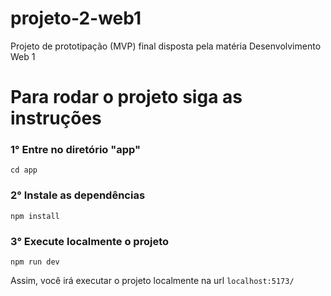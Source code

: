 # projeto-2-web1
Projeto de prototipação (MVP) final disposta pela matéria Desenvolvimento Web 1


# Para rodar o projeto siga as instruções

### 1° Entre no diretório "app"
```
cd app
````
### 2° Instale as dependências
```
npm install
````
### 3° Execute localmente o projeto
```
npm run dev
````

Assim, você irá executar o projeto localmente na url <code>localhost:5173/<code>
